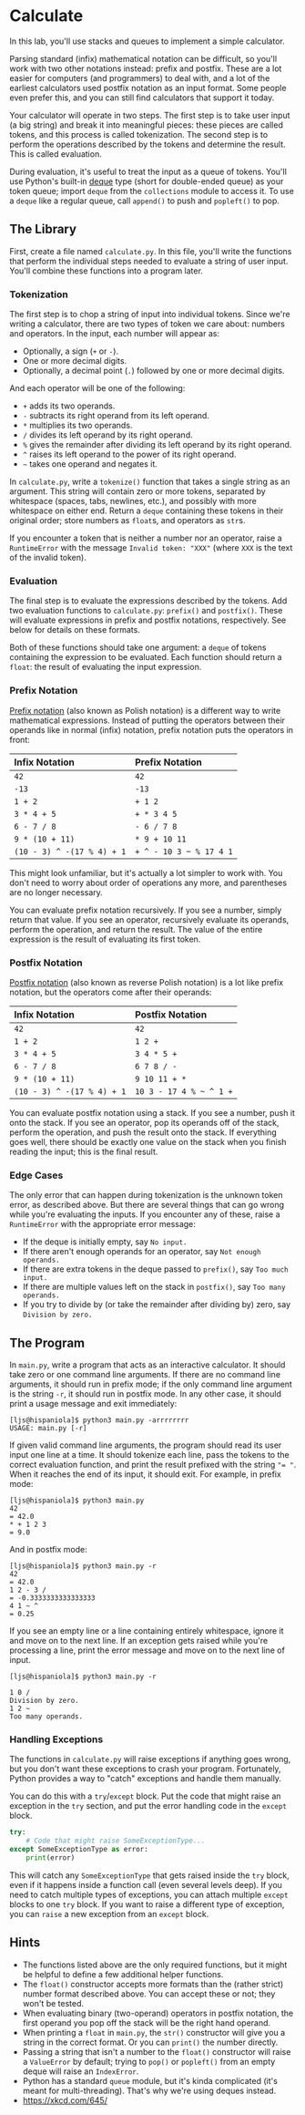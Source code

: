 # Calculate

In this lab, you'll use stacks and queues to implement a simple calculator.

Parsing standard (infix) mathematical notation can be difficult,  so you'll work
with two other notations instead: prefix and postfix. These are a lot easier for
computers  (and programmers) to deal with, and a lot of the earliest calculators
used postfix notation as an input format.  Some people even prefer this, and you
can still find calculators that support it today.

Your calculator will operate in two steps.  The first step is to take user input
(a big string)  and break  it into  meaningful pieces:  these pieces  are called
tokens,  and this process is called tokenization.  The second step is to perform
the operations described by the tokens and determine the result.  This is called
evaluation.

During evaluation,  it's useful to treat the input as a queue of tokens.  You'll
use Python's built-in [deque][deque] type (short for double-ended queue) as your
token queue; import `deque` from the `collections` module to access it. To use a
`deque` like a regular queue, call `append()` to push and `popleft()` to pop.


## The Library

First,  create  a file  named  `calculate.py`.  In this file,  you'll  write the
functions that perform the individual  steps needed to evaluate a string of user
input.  You'll combine these functions into a program later.


### Tokenization

The first step is to chop a string of input into individual tokens.  Since we're
writing a calculator,  there are  two types of  token we care about: numbers and
operators.  In the input, each number will appear as:

- Optionally, a sign (`+` or `-`).
- One or more decimal digits.
- Optionally, a decimal point (`.`) followed by one or more decimal digits.

And each operator will be one of the following:

- `+` adds its two operands.
- `-` subtracts its right operand from its left operand.
- `*` multiplies its two operands.
- `/` divides its left operand by its right operand.
- `%` gives the remainder after dividing its left operand by its right operand.
- `^` raises its left operand to the power of its right operand.
- `~` takes one operand and negates it.

In `calculate.py`,  write a `tokenize()` function that  takes a single string as
an  argument.  This  string  will  contain  zero  or more  tokens,  separated by
whitespace (spaces, tabs, newlines, etc.), and possibly with  more whitespace on
either end.  Return a `deque`  containing these tokens  in their original order;
store numbers as `float`s, and operators as `str`s.

If you encounter  a token  that is  neither  a number nor  an operator,  raise a
`RuntimeError` with the message `Invalid token: "XXX"`  (where `XXX` is the text
of the invalid token).


### Evaluation

The final step is to evaluate  the expressions described by the tokens.  Add two
evaluation functions to `calculate.py`:  `prefix()` and `postfix()`.  These will
evaluate expressions  in prefix and postfix notations,  respectively.  See below
for details on these formats.

Both of these functions should take one argument: a `deque` of tokens containing
the  expression to be  evaluated.  Each  function  should return a `float`:  the
result of evaluating the input expression.


### Prefix Notation

[Prefix notation][prefix] (also known as Polish notation)  is a different way to
write  mathematical expressions.  Instead of putting the operators between their
operands like in normal (infix) notation,  prefix notation puts the operators in
front:

| Infix Notation             | Prefix Notation         |
|:---------------------------|:------------------------|
| `42`                       | `42`                    |
| `-13`                      | `-13`                   |
| `1 + 2`                    | `+ 1 2`                 |
| `3 * 4 + 5`                | `+ * 3 4 5`             |
| `6 - 7 / 8`                | `- 6 / 7 8`             |
| `9 * (10 + 11)`            | `* 9 + 10 11`           |
| `(10 - 3) ^ -(17 % 4) + 1` | `+ ^ - 10 3 ~ % 17 4 1` |

This  might look unfamiliar,  but it's actually a lot simpler to work with.  You
don't need to worry about order of operations  any more,  and parentheses are no
longer necessary.

You can evaluate prefix notation recursively. If you see a number, simply return
that value.  If you see an operator, recursively evaluate its operands,  perform
the operation, and return the result.  The value of the entire expression is the
result of evaluating its first token.


### Postfix Notation

[Postfix notation][postfix]  (also known as  reverse Polish notation)  is  a lot
like prefix notation, but the operators come after their operands:

| Infix Notation             | Postfix Notation        |
|:---------------------------|:------------------------|
| `42`                       | `42`                    |
| `1 + 2`                    | `1 2 +`                 |
| `3 * 4 + 5`                | `3 4 * 5 +`             |
| `6 - 7 / 8`                | `6 7 8 / -`             |
| `9 * (10 + 11)`            | `9 10 11 + *`           |
| `(10 - 3) ^ -(17 % 4) + 1` | `10 3 - 17 4 % ~ ^ 1 +` |

You can evaluate  postfix notation using a stack.  If you see a number,  push it
onto  the stack.  If you see  an operator,  pop  its operands  off of the stack,
perform the operation,  and push the result onto the stack.  If everything  goes
well, there should be exactly one value on the stack when you finish reading the
input; this is the final result.


### Edge Cases

The only error that can happen  during tokenization  is the unknown token error,
as described above.  But there are several things that can go wrong while you're
evaluating  the inputs.  If you encounter  any of these,  raise a `RuntimeError`
with the appropriate error message:

- If the deque is initially empty, say `No input.`
- If there aren't enough operands for an operator, say `Not enough operands.`
- If there are extra tokens in the deque passed to `prefix()`, say `Too much input.`
- If there are multiple values left on the stack in `postfix()`, say `Too many operands.`
- If you try to divide by (or take the remainder after dividing by) zero, say `Division by zero.`


## The Program

In `main.py`, write a program that acts as an interactive calculator.  It should
take zero or one command line arguments. If there are no command line arguments,
it should run in  prefix mode;  if the only  command line argument is the string
`-r`, it should run in postfix mode.  In any other case, it should print a usage
message and exit immediately:

```
[ljs@hispaniola]$ python3 main.py -arrrrrrrr
USAGE: main.py [-r]
```

If given  valid command line arguments,  the program should  read its user input
one line at a time. It should tokenize each line, pass the tokens to the correct
evaluation function, and print the result prefixed with the string `"= "`.  When
it reaches the end of its input, it should exit.  For example, in prefix mode:

```
[ljs@hispaniola]$ python3 main.py
42
= 42.0
* + 1 2 3
= 9.0
```

And in postfix mode:

```
[ljs@hispaniola]$ python3 main.py -r
42
= 42.0
1 2 - 3 /
= -0.3333333333333333
4 1 ~ ^
= 0.25
```

If you see an empty line or a line containing entirely whitespace, ignore it and
move on to the next line.  If an exception gets raised while you're processing a
line, print the error message and move on to the next line of input.

```
[ljs@hispaniola]$ python3 main.py -r

1 0 /
Division by zero.
1 2 ~
Too many operands.
```


### Handling Exceptions

The functions  in `calculate.py`  will raise exceptions if anything  goes wrong,
but you don't want these exceptions  to crash your program.  Fortunately, Python
provides a way to "catch" exceptions and handle them manually.

You can do this with a  `try`/`except`  block.  Put the code that might raise an
exception in the `try` section,  and put the error handling code in the `except`
block.

```py
try:
    # Code that might raise SomeExceptionType...
except SomeExceptionType as error:
    print(error)
```

This will catch any  `SomeExceptionType` that gets raised inside the `try` block,
even  if it happens inside a  function call  (even several levels deep).  If you
need to catch  multiple  types of exceptions,  you can attach  multiple `except`
blocks to  one `try` block.  If you want to raise a different type of exception,
you can `raise` a new exception from an `except` block.


## Hints

- The functions  listed above  are the only required functions,  but it might be
  helpful to define a few additional helper functions.
- The `float()` constructor accepts more formats than the (rather strict) number
  format described above.  You can accept these or not; they won't be tested.
- When evaluating binary (two-operand) operators in postfix notation,  the first
  operand you pop off the stack will be the right hand operand.
- When printing a `float` in `main.py`,  the `str()` constructor will give you a
  string in the correct format.  Or you can `print()` the number directly.
- Passing a string that isn't a number to the `float()` constructor will raise a
  `ValueError` by default;  trying to `pop()` or `popleft()` from an empty deque
  will raise an `IndexError`.
- Python has a standard `queue` module,  but it's kinda complicated  (it's meant
  for multi-threading).  That's why we're using deques instead.
- <https://xkcd.com/645/>


[deque]: <https://docs.python.org/3/library/collections.html#collections.deque>
[prefix]: <https://en.wikipedia.org/wiki/Polish_notation>
[postfix]: <https://en.wikipedia.org/wiki/Reverse_Polish_notation>
